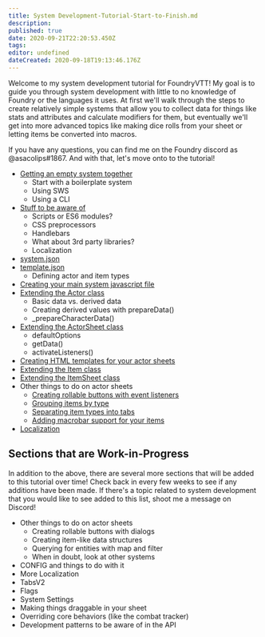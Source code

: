 ```yaml
---
title: System Development-Tutorial-Start-to-Finish.md
description:
published: true
date: 2020-09-21T22:20:53.450Z
tags:
editor: undefined
dateCreated: 2020-09-18T19:13:46.176Z
---
```


Welcome to my system development tutorial for FoundryVTT! My goal is to guide you through system development with little to no knowledge of Foundry or the languages it uses. At first we'll walk through the steps to create relatively simple systems that allow you to collect data for things like stats and attributes and calculate modifiers for them, but eventually we'll get into more advanced topics like making dice rolls from your sheet or letting items be converted into macros.

If you have any questions, you can find me on the Foundry discord as @asacolips#1867. And with that, let's move onto to the tutorial!

- [Getting an empty system together](https://foundry-vtt-community.github.io/wiki/SD01-Getting-started)
	- Start with a boilerplate system
	- Using SWS
	- Using a CLI
- [Stuff to be aware of](https://foundry-vtt-community.github.io/wiki/SD02-Stuff-to-be-aware-of)
	- Scripts or ES6 modules?
	- CSS preprocessors
	- Handlebars
	- What about 3rd party libraries?
	- Localization
- [system.json](https://foundry-vtt-community.github.io/wiki/SD03-system.json)
- [template.json](https://foundry-vtt-community.github.io/wiki/SD04-template.json)
	- Defining actor and item types
- [Creating your main system javascript file](https://foundry-vtt-community.github.io/wiki/SD05-Creating-your-main-JS-file)
- [Extending the Actor class](https://foundry-vtt-community.github.io/wiki/SD06-Extending-the-Actor-class)
	- Basic data vs. derived data
	- Creating derived values with prepareData()
	- _prepareCharacterData()
- [Extending the ActorSheet class](https://foundry-vtt-community.github.io/wiki/SD07-Extending-the-ActorSheet-class)
	- defaultOptions
	- getData()
	- activateListeners()
- [Creating HTML templates for your actor sheets](https://foundry-vtt-community.github.io/wiki/SD08-Creating-HTML-templates-for-your-actor-sheets)
- [Extending the Item class](https://foundry-vtt-community.github.io/wiki/SD09-Extending-the-Item-class)
- [Extending the ItemSheet class](https://foundry-vtt-community.github.io/wiki/SD10-Extending-the-ItemSheet-class)
- Other things to do on actor sheets
	- [Creating rollable buttons with event listeners](https://foundry-vtt-community.github.io/wiki/SD11.1-Creating-rollable-buttons-with-event-listeners)
	- [Grouping items by type](https://foundry-vtt-community.github.io/wiki/SD11.3-Grouping-items-by-type)
	- [Separating item types into tabs](https://foundry-vtt-community.github.io/wiki/SD11.4-Separating-item-types-into-tabs)
	- [Adding macrobar support for your items](https://foundry-vtt-community.github.io/wiki/SD16-Adding-macrobar-support-to-your-Items)
- [Localization](https://foundry-vtt-community.github.io/wiki/SD-13.0-Localization)

## Sections that are Work-in-Progress

In addition to the above, there are several more sections that will be added to this tutorial over time! Check back in every few weeks to see if any additions have been made. If there's a topic related to system development that you would like to see added to this list, shoot me a message on Discord!

- Other things to do on actor sheets
	- Creating rollable buttons with dialogs
	- Creating item-like data structures
	- Querying for entities with map and filter
	- When in doubt, look at other systems
- CONFIG and things to do with it
- More Localization
- TabsV2
- Flags
- System Settings
- Making things draggable in your sheet
- Overriding core behaviors (like the combat tracker)
- Development patterns to be aware of in the API